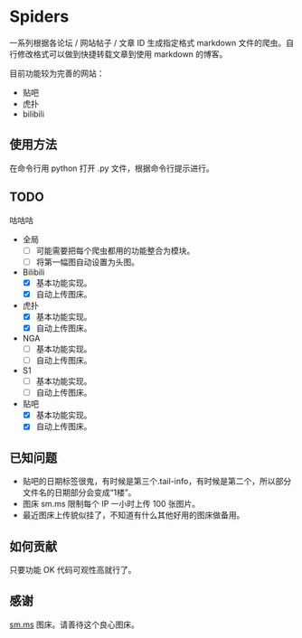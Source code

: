 # Spiders
一系列根据各论坛 / 网站帖子 / 文章 ID 生成指定格式 markdown 文件的爬虫。自行修改格式可以做到快捷转载文章到使用 markdown 的博客。

目前功能较为完善的网站：
- 贴吧
- 虎扑
- bilibili

## 使用方法
在命令行用 python 打开 .py 文件，根据命令行提示进行。

## TODO
咕咕咕
- 全局
  - [ ] 可能需要把每个爬虫都用的功能整合为模块。
  - [ ] 将第一幅图自动设置为头图。
- Bilibili
  - [x] 基本功能实现。
  - [x] 自动上传图床。
- 虎扑
  - [x] 基本功能实现。
  - [x] 自动上传图床。
- NGA
  - [ ] 基本功能实现。
  - [ ] 自动上传图床。
- S1
  - [ ] 基本功能实现。
  - [ ] 自动上传图床。
- 贴吧
  - [x] 基本功能实现。
  - [x] 自动上传图床。

## 已知问题
- 贴吧的日期标签很鬼，有时候是第三个.tail-info，有时候是第二个，所以部分文件名的日期部分会变成“1楼”。
- 图床 sm.ms 限制每个 IP 一小时上传 100 张图片。
- 最近图床上传貌似挂了，不知道有什么其他好用的图床做备用。

## 如何贡献
只要功能 OK 代码可观性高就行了。

## 感谢
[sm.ms](https://sm.ms) 图床。请善待这个良心图床。